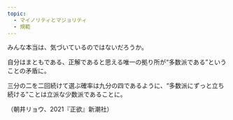 ```yaml
---
topic:
  - マイノリティとマジョリティ
  - 規範
---
```

みんな本当は、気づいているのではないだろうか。

自分はまともである、正解であると思える唯一の拠り所が“多数派である”ということの矛盾に。

三分の二を二回続けて選ぶ確率は九分の四であるように、“多数派にずっと立ち続ける”ことは立派な少数派であることに。

（朝井リョウ、2021『正欲』新潮社）